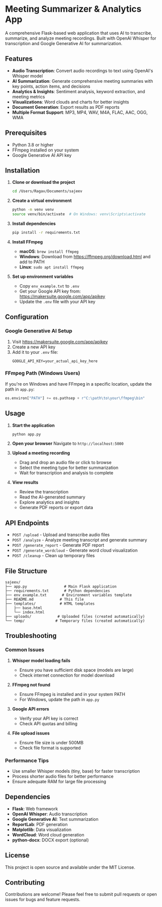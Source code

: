 # Meeting Summarizer & Analytics App

A comprehensive Flask-based web application that uses AI to transcribe, summarize, and analyze meeting recordings. Built with OpenAI Whisper for transcription and Google Generative AI for summarization.

## Features

- **Audio Transcription**: Convert audio recordings to text using OpenAI's Whisper model
- **AI Summarization**: Generate comprehensive meeting summaries with key points, action items, and decisions
- **Analytics & Insights**: Sentiment analysis, keyword extraction, and meeting metrics
- **Visualizations**: Word clouds and charts for better insights
- **Document Generation**: Export results as PDF reports
- **Multiple Format Support**: MP3, MP4, WAV, M4A, FLAC, AAC, OGG, WMA

## Prerequisites

- Python 3.8 or higher
- FFmpeg installed on your system
- Google Generative AI API key

## Installation

1. **Clone or download the project**
   ```bash
   cd /Users/Ragav/Documents/sajeev
   ```

2. **Create a virtual environment**
   ```bash
   python -m venv venv
   source venv/bin/activate  # On Windows: venv\Scripts\activate
   ```

3. **Install dependencies**
   ```bash
   pip install -r requirements.txt
   ```

4. **Install FFmpeg**
   - **macOS**: `brew install ffmpeg`
   - **Windows**: Download from https://ffmpeg.org/download.html and add to PATH
   - **Linux**: `sudo apt install ffmpeg`

5. **Set up environment variables**
   - Copy `env_example.txt` to `.env`
   - Get your Google API key from: https://makersuite.google.com/app/apikey
   - Update the `.env` file with your API key

## Configuration

### Google Generative AI Setup
1. Visit https://makersuite.google.com/app/apikey
2. Create a new API key
3. Add it to your `.env` file:
   ```
   GOOGLE_API_KEY=your_actual_api_key_here
   ```

### FFmpeg Path (Windows Users)
If you're on Windows and have FFmpeg in a specific location, update the path in `app.py`:
```python
os.environ["PATH"] += os.pathsep + r"C:\path\to\your\ffmpeg\bin"
```

## Usage

1. **Start the application**
   ```bash
   python app.py
   ```

2. **Open your browser**
   Navigate to `http://localhost:5000`

3. **Upload a meeting recording**
   - Drag and drop an audio file or click to browse
   - Select the meeting type for better summarization
   - Wait for transcription and analysis to complete

4. **View results**
   - Review the transcription
   - Read the AI-generated summary
   - Explore analytics and insights
   - Generate PDF reports or export data

## API Endpoints

- `POST /upload` - Upload and transcribe audio files
- `POST /analyze` - Analyze meeting transcript and generate summary
- `POST /generate_report` - Generate PDF report
- `POST /generate_wordcloud` - Generate word cloud visualization
- `POST /cleanup` - Clean up temporary files

## File Structure

```
sajeev/
├── app.py                 # Main Flask application
├── requirements.txt       # Python dependencies
├── env_example.txt       # Environment variables template
├── README.md            # This file
├── templates/           # HTML templates
│   ├── base.html
│   └── index.html
├── uploads/            # Uploaded files (created automatically)
└── temp/              # Temporary files (created automatically)
```

## Troubleshooting

### Common Issues

1. **Whisper model loading fails**
   - Ensure you have sufficient disk space (models are large)
   - Check internet connection for model download

2. **FFmpeg not found**
   - Ensure FFmpeg is installed and in your system PATH
   - For Windows, update the path in `app.py`

3. **Google API errors**
   - Verify your API key is correct
   - Check API quotas and billing

4. **File upload issues**
   - Ensure file size is under 500MB
   - Check file format is supported

### Performance Tips

- Use smaller Whisper models (tiny, base) for faster transcription
- Process shorter audio files for better performance
- Ensure adequate RAM for large file processing

## Dependencies

- **Flask**: Web framework
- **OpenAI Whisper**: Audio transcription
- **Google Generative AI**: Text summarization
- **ReportLab**: PDF generation
- **Matplotlib**: Data visualization
- **WordCloud**: Word cloud generation
- **python-docx**: DOCX export (optional)

## License

This project is open source and available under the MIT License.

## Contributing

Contributions are welcome! Please feel free to submit pull requests or open issues for bugs and feature requests.

